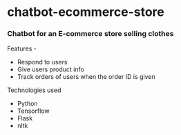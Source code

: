 # chatbot-ecommerce-store

<h3>Chatbot for an E-commerce store selling clothes</h3>

Features -

<ul>
  <li>Respond to users</li>
  <li>Give users product info</li>
  <li>Track orders of users when the order ID is given</li>
</ul>

Technologies used

<ul>
  <li>Python</li>
  <li>Tensorflow</li>
  <li>Flask</li>
  <li>nltk</li>
</ul>
